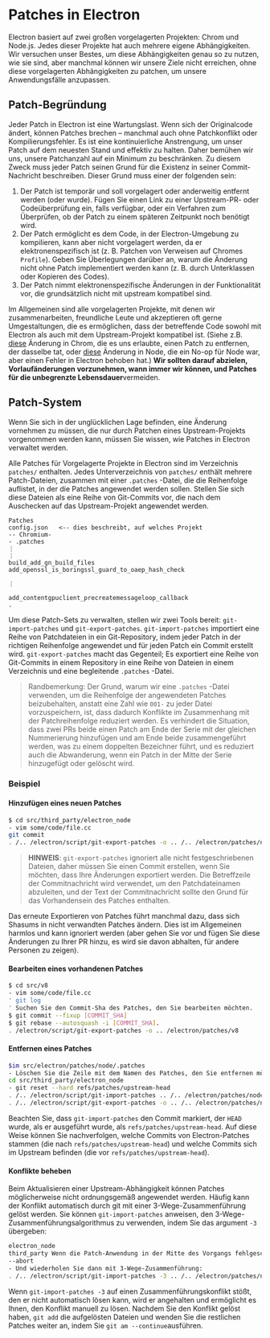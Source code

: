 # Patches in Electron

Electron basiert auf zwei großen vorgelagerten Projekten: Chrom und Node.js. Jedes dieser Projekte hat auch mehrere eigene Abhängigkeiten. Wir versuchen unser Bestes, um diese Abhängigkeiten genau so zu nutzen, wie sie sind, aber manchmal können wir unsere Ziele nicht erreichen, ohne diese vorgelagerten Abhängigkeiten zu patchen, um unsere Anwendungsfälle anzupassen.

## Patch-Begründung

Jeder Patch in Electron ist eine Wartungslast. Wenn sich der Originalcode ändert, können Patches brechen – manchmal auch ohne Patchkonflikt oder Kompilierungsfehler. Es ist eine kontinuierliche Anstrengung, um unser Patch auf dem neuesten Stand und effektiv zu halten. Daher bemühen wir uns, unsere Patchanzahl auf ein Minimum zu beschränken. Zu diesem Zweck muss jeder Patch seinen Grund für die Existenz in seiner Commit-Nachricht beschreiben. Dieser Grund muss einer der folgenden sein:

1. Der Patch ist temporär und soll vorgelagert oder anderweitig entfernt werden (oder wurde). Fügen Sie einen Link zu einer Upstream-PR- oder Codeüberprüfung ein, falls verfügbar, oder ein Verfahren zum Überprüfen, ob der Patch zu einem späteren Zeitpunkt noch benötigt wird.
2. Der Patch ermöglicht es dem Code, in der Electron-Umgebung zu kompilieren, kann aber nicht vorgelagert werden, da er elektronenspezifisch ist (z. B. Patchen von Verweisen auf Chromes `Profile`). Geben Sie Überlegungen darüber an, warum die Änderung nicht ohne Patch implementiert werden kann (z. B. durch Unterklassen oder Kopieren des Codes).
3. Der Patch nimmt elektronenspezifische Änderungen in der Funktionalität vor, die grundsätzlich nicht mit upstream kompatibel sind.

Im Allgemeinen sind alle vorgelagerten Projekte, mit denen wir zusammenarbeiten, freundliche Leute und akzeptieren oft gerne Umgestaltungen, die es ermöglichen, dass der betreffende Code sowohl mit Electron als auch mit dem Upstream-Projekt kompatibel ist. (Siehe z.B. [diese](https://chromium-review.googlesource.com/c/chromium/src/+/1637040) Änderung in Chrom, die es uns erlaubte, einen Patch zu entfernen, der dasselbe tat, oder [diese](https://github.com/nodejs/node/pull/22110) Änderung in Node, die ein No-op für Node war, aber einen Fehler in Electron behoben hat.) **Wir sollten darauf abzielen, Vorlaufänderungen vorzunehmen, wann immer wir können, und Patches für die unbegrenzte Lebensdauer**vermeiden.

## Patch-System

Wenn Sie sich in der unglücklichen Lage befinden, eine Änderung vornehmen zu müssen, die nur durch Patchen eines Upstream-Projekts vorgenommen werden kann, müssen Sie wissen, wie Patches in Electron verwaltet werden.

Alle Patches für Vorgelagerte Projekte in Electron sind im Verzeichnis `patches/` enthalten. Jedes Unterverzeichnis von `patches/` enthält mehrere Patch-Dateien, zusammen mit einer `.patches` -Datei, die die Reihenfolge auflistet, in der die Patches angewendet werden sollen. Stellen Sie sich diese Dateien als eine Reihe von Git-Commits vor, die nach dem Auschecken auf das Upstream-Projekt angewendet werden.

```text
Patches
config.json   <-- dies beschreibt, auf welches Projekt
-- Chromium-
- .patches
⋮
⋮
build_add_gn_build_files
add_openssl_is_boringssl_guard_to_oaep_hash_check

⋮

add_contentgpuclient_precreatemessageloop_callback
.
```

Um diese Patch-Sets zu verwalten, stellen wir zwei Tools bereit: `git-import-patches` und `git-export-patches`. `git-import-patches` importiert eine Reihe von Patchdateien in ein Git-Repository, indem jeder Patch in der richtigen Reihenfolge angewendet und für jeden Patch ein Commit erstellt wird. `git-export-patches` macht das Gegenteil; Es exportiert eine Reihe von Git-Commits in einem Repository in eine Reihe von Dateien in einem Verzeichnis und eine begleitende `.patches` -Datei.

> Randbemerkung: Der Grund, warum wir eine `.patches` -Datei verwenden, um die Reihenfolge der angewendeten Patches beizubehalten, anstatt eine Zahl wie `001-` zu jeder Datei vorzuspeichern, ist, dass dadurch Konflikte im Zusammenhang mit der Patchreihenfolge reduziert werden. Es verhindert die Situation, dass zwei PRs beide einen Patch am Ende der Serie mit der gleichen Nummerierung hinzufügen und am Ende beide zusammengeführt werden, was zu einem doppelten Bezeichner führt, und es reduziert auch die Abwanderung, wenn ein Patch in der Mitte der Serie hinzugefügt oder gelöscht wird.

### Beispiel

#### Hinzufügen eines neuen Patches

```bash
$ cd src/third_party/electron_node
- vim some/code/file.cc
git commit
. /.. /electron/script/git-export-patches -o .. /.. /electron/patches/node
```

> **HINWEIS**: `git-export-patches` ignoriert alle nicht festgeschriebenen Dateien, daher müssen Sie einen Commit erstellen, wenn Sie möchten, dass Ihre Änderungen exportiert werden. Die Betreffzeile der Commitnachricht wird verwendet, um den Patchdateinamen abzuleiten, und der Text der Commitnachricht sollte den Grund für das Vorhandensein des Patches enthalten.

Das erneute Exportieren von Patches führt manchmal dazu, dass sich Shasums in nicht verwandten Patches ändern. Dies ist im Allgemeinen harmlos und kann ignoriert werden (aber gehen Sie vor und fügen Sie diese Änderungen zu Ihrer PR hinzu, es wird sie davon abhalten, für andere Personen zu zeigen).

#### Bearbeiten eines vorhandenen Patches

```bash
$ cd src/v8
- vim some/code/file.cc
' git log
' Suchen Sie den Commit-Sha des Patches, den Sie bearbeiten möchten.
$ git commit --fixup [COMMIT_SHA]
$ git rebase --autosquash -i [COMMIT_SHA].
. /electron/script/git-export-patches -o .. /electron/patches/v8
```

#### Entfernen eines Patches

```bash
$im src/electron/patches/node/.patches
- Löschen Sie die Zeile mit dem Namen des Patches, den Sie entfernen möchten,
cd src/third_party/electron_node
- git reset --hard refs/patches/upstream-head
. /.. /electron/script/git-import-patches .. /.. /electron/patches/node
. /.. /electron/script/git-export-patches -o .. /.. /electron/patches/node
```

Beachten Sie, dass `git-import-patches` den Commit markiert, der `HEAD` wurde, als er ausgeführt wurde, als `refs/patches/upstream-head`. Auf diese Weise können Sie nachverfolgen, welche Commits von Electron-Patches stammen (die nach `refs/patches/upstream-head`) und welche Commits sich im Upstream befinden (die vor `refs/patches/upstream-head`).

#### Konflikte beheben

Beim Aktualisieren einer Upstream-Abhängigkeit können Patches möglicherweise nicht ordnungsgemäß angewendet werden. Häufig kann der Konflikt automatisch durch git mit einer 3-Wege-Zusammenführung gelöst werden. Sie können `git-import-patches` anweisen, den 3-Wege-Zusammenführungsalgorithmus zu verwenden, indem Sie das argument `-3` übergeben:

```bash
electron_node
third_party Wenn die Patch-Anwendung in der Mitte des Vorgangs fehlgeschlagen ist, können Sie sie zurücksetzen mit:
--abort
- Und wiederholen Sie dann mit 3-Wege-Zusammenführung:
. /.. /electron/script/git-import-patches -3 .. /.. /electron/patches/node
```

Wenn `git-import-patches -3` auf einen Zusammenführungskonflikt stößt, den er nicht automatisch lösen kann, wird er angehalten und ermöglicht es Ihnen, den Konflikt manuell zu lösen. Nachdem Sie den Konflikt gelöst haben, `git add` die aufgelösten Dateien und wenden Sie die restlichen Patches weiter an, indem Sie `git am --continue`ausführen.
